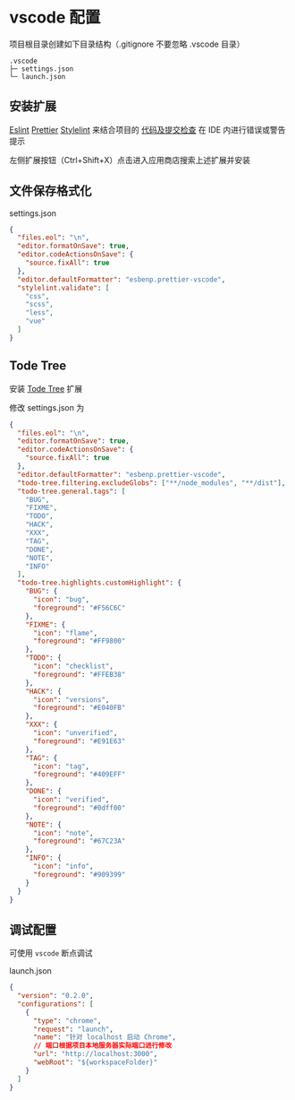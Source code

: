 # vscode 配置

项目根目录创建如下目录结构（.gitignore 不要忽略 .vscode 目录）

```
.vscode
├─ settings.json
└─ launch.json
```

## 安装扩展

[Eslint](https://marketplace.visualstudio.com/items?itemName=dbaeumer.vscode-eslint) [Prettier](https://marketplace.visualstudio.com/items?itemName=esbenp.prettier-vscode) [Stylelint](https://marketplace.visualstudio.com/items?itemName=stylelint.vscode-stylelint) 来结合项目的 [代码及提交检查](./code-lint) 在 IDE 内进行错误或警告提示

左侧扩展按钮（Ctrl+Shift+X）点击进入应用商店搜索上述扩展并安装

## 文件保存格式化

settings.json

```json
{
  "files.eol": "\n",
  "editor.formatOnSave": true,
  "editor.codeActionsOnSave": {
    "source.fixAll": true
  },
  "editor.defaultFormatter": "esbenp.prettier-vscode",
  "stylelint.validate": [
    "css",
    "scss",
    "less",
    "vue"
  ]
}
```

## Tode Tree

安装 [Tode Tree](https://marketplace.visualstudio.com/items?itemName=Gruntfuggly.todo-tree) 扩展

修改 settings.json 为

```json
{
  "files.eol": "\n",
  "editor.formatOnSave": true,
  "editor.codeActionsOnSave": {
    "source.fixAll": true
  },
  "editor.defaultFormatter": "esbenp.prettier-vscode",
  "todo-tree.filtering.excludeGlobs": ["**/node_modules", "**/dist"],
  "todo-tree.general.tags": [
    "BUG",
    "FIXME",
    "TODO",
    "HACK",
    "XXX",
    "TAG",
    "DONE",
    "NOTE",
    "INFO"
  ],
  "todo-tree.highlights.customHighlight": {
    "BUG": {
      "icon": "bug",
      "foreground": "#F56C6C"
    },
    "FIXME": {
      "icon": "flame",
      "foreground": "#FF9800"
    },
    "TODO": {
      "icon": "checklist",
      "foreground": "#FFEB38"
    },
    "HACK": {
      "icon": "versions",
      "foreground": "#E040FB"
    },
    "XXX": {
      "icon": "unverified",
      "foreground": "#E91E63"
    },
    "TAG": {
      "icon": "tag",
      "foreground": "#409EFF"
    },
    "DONE": {
      "icon": "verified",
      "foreground": "#0dff00"
    },
    "NOTE": {
      "icon": "note",
      "foreground": "#67C23A"
    },
    "INFO": {
      "icon": "info",
      "foreground": "#909399"
    }
  }
}
```

## 调试配置

可使用 `vscode` 断点调试

launch.json

```json
{
  "version": "0.2.0",
  "configurations": [
    {
      "type": "chrome",
      "request": "launch",
      "name": "针对 localhost 启动 Chrome",
      // 端口根据项目本地服务器实际端口进行修改
      "url": "http://localhost:3000",
      "webRoot": "${workspaceFolder}"
    }
  ]
}
```
